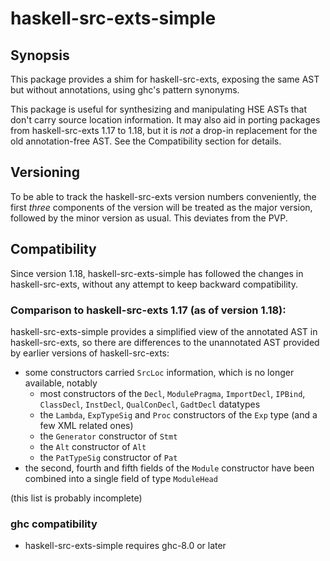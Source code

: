 # haskell-src-exts-simple

## Synopsis

This package provides a shim for haskell-src-exts, exposing the same
AST but without annotations, using ghc's pattern synonyms.

This package is useful for synthesizing and manipulating HSE ASTs
that don't carry source location information. It may also aid
in porting packages from haskell-src-exts 1.17 to 1.18, but it
is *not* a drop-in replacement for the old annotation-free AST.
See the Compatibility section for details.

## Versioning

To be able to track the haskell-src-exts version numbers conveniently,
the first *three* components of the version will be treated as the
major version, followed by the minor version as usual. This deviates
from the PVP.

## Compatibility

Since version 1.18, haskell-src-exts-simple has followed the changes in
haskell-src-exts, without any attempt to keep backward compatibility.

### Comparison to haskell-src-exts 1.17 (as of version 1.18):

haskell-src-exts-simple provides a simplified view of the annotated
AST in haskell-src-exts, so there are differences to the unannotated
AST provided by earlier versions of haskell-src-exts:

* some constructors carried `SrcLoc` information, which is no longer
  available, notably
  - most constructors of the `Decl`, `ModulePragma`, `ImportDecl`,
   `IPBind`, `ClassDecl`, `InstDecl`, `QualConDecl`, `GadtDecl`
    datatypes
  - the `Lambda`, `ExpTypeSig` and `Proc` constructors of the `Exp`
    type (and a few XML related ones)
  - the `Generator` constructor of `Stmt`
  - the `Alt` constructor of `Alt`
  - the `PatTypeSig` constructor of `Pat`
* the second, fourth and fifth fields of the `Module` constructor have
  been combined into a single field of type `ModuleHead`

(this list is probably incomplete)

### ghc compatibility

* haskell-src-exts-simple requires ghc-8.0 or later
